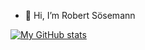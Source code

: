 - 👋 Hi, I’m Robert Sösemann

[![My GitHub stats](https://github-readme-stats.vercel.app/api?username=rsoesemann)](https://github.com/rsoesemann/github-readme-stats)

<!---
rsoesemann/rsoesemann is a ✨ special ✨ repository because its `README.md` (this file) appears on your GitHub profile.
You can click the Preview link to take a look at your changes.
--->
